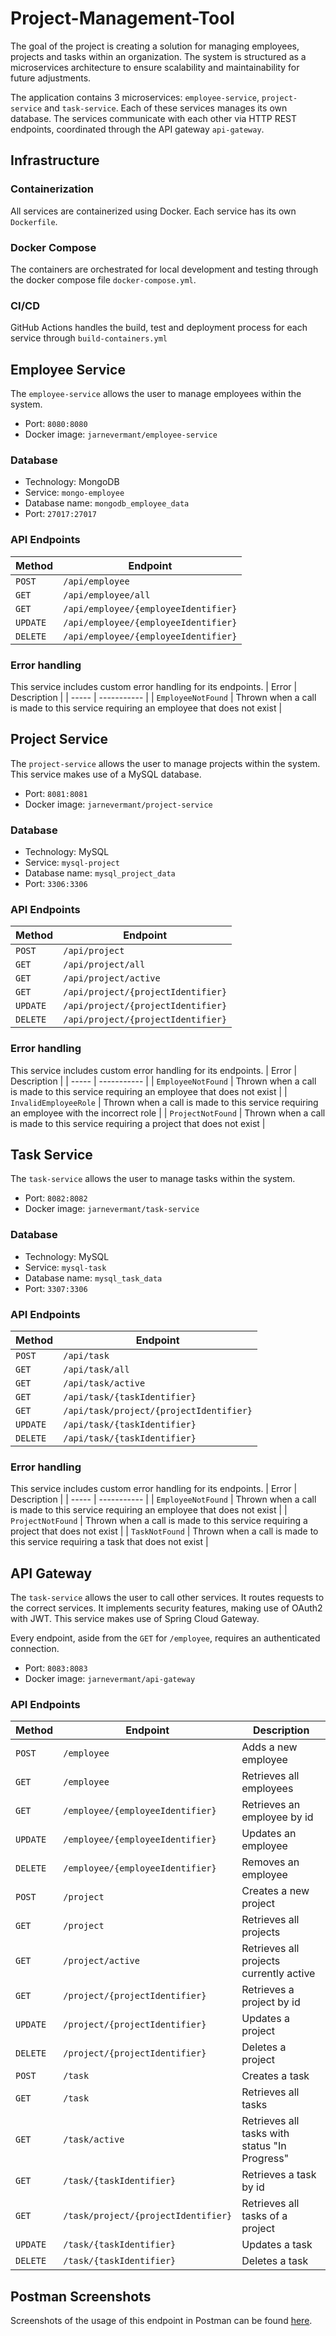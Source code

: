 # Project-Management-Tool
The goal of the project is creating a solution for managing employees, projects and tasks within an organization. The system is structured as a microservices architecture to ensure scalability and maintainability for future adjustments.

The application contains 3 microservices: `employee-service`, `project-service` and `task-service`. Each of these services manages its own database. The services communicate with each other via HTTP REST endpoints, coordinated through the API gateway `api-gateway`.


## Infrastructure
### Containerization
All services are containerized using Docker. Each service has its own `Dockerfile`.

### Docker Compose
The containers are orchestrated for local development and testing through the docker compose file `docker-compose.yml`.

### CI/CD
GitHub Actions handles the build, test and deployment process for each service through `build-containers.yml`


## Employee Service
The `employee-service` allows the user to manage employees within the system.

- Port: `8080:8080`
- Docker image: `jarnevermant/employee-service`

### Database
- Technology: MongoDB
- Service: `mongo-employee`
- Database name: `mongodb_employee_data`
- Port: `27017:27017`

### API Endpoints
| Method | Endpoint |
| ------ | -------- |
| `POST` | `/api/employee` |
| `GET` | `/api/employee/all` |
| `GET` | `/api/employee/{employeeIdentifier}` |
| `UPDATE` | `/api/employee/{employeeIdentifier}` |
| `DELETE` | `/api/employee/{employeeIdentifier}` |

### Error handling
This service includes custom error handling for its endpoints.
| Error | Description |
| ----- | ----------- |
| `EmployeeNotFound` | Thrown when a call is made to this service requiring an employee that does not exist |


## Project Service
The `project-service` allows the user to manage projects within the system. This service makes use of a MySQL database.

- Port: `8081:8081`
- Docker image: `jarnevermant/project-service`

### Database
- Technology: MySQL
- Service: `mysql-project`
- Database name: `mysql_project_data`
- Port: `3306:3306`

### API Endpoints
| Method | Endpoint |
| ------ | -------- |
| `POST` | `/api/project` |
| `GET` | `/api/project/all` |
| `GET` | `/api/project/active` |
| `GET` | `/api/project/{projectIdentifier}` |
| `UPDATE` | `/api/project/{projectIdentifier}` |
| `DELETE` | `/api/project/{projectIdentifier}` |

### Error handling
This service includes custom error handling for its endpoints.
| Error | Description |
| ----- | ----------- |
| `EmployeeNotFound` | Thrown when a call is made to this service requiring an employee that does not exist |
| `InvalidEmployeeRole` | Thrown when a call is made to this service requiring an employee with the incorrect role |
| `ProjectNotFound` | Thrown when a call is made to this service requiring a project that does not exist |


## Task Service
The `task-service` allows the user to manage tasks within the system.

- Port: `8082:8082`
- Docker image: `jarnevermant/task-service`

### Database
- Technology: MySQL
- Service: `mysql-task`
- Database name: `mysql_task_data`
- Port: `3307:3306`

### API Endpoints
| Method | Endpoint |
| ------ | -------- |
| `POST` | `/api/task` |
| `GET` | `/api/task/all` |
| `GET` | `/api/task/active` |
| `GET` | `/api/task/{taskIdentifier}` |
| `GET` | `/api/task/project/{projectIdentifier}` |
| `UPDATE` | `/api/task/{taskIdentifier}` |
| `DELETE` | `/api/task/{taskIdentifier}` |

### Error handling
This service includes custom error handling for its endpoints.
| Error | Description |
| ----- | ----------- |
| `EmployeeNotFound` | Thrown when a call is made to this service requiring an employee that does not exist |
| `ProjectNotFound` | Thrown when a call is made to this service requiring a project that does not exist |
| `TaskNotFound` | Thrown when a call is made to this service requiring a task that does not exist |


## API Gateway
The `task-service` allows the user to call other services. It routes requests to the correct services. It implements security features, making use of OAuth2 with JWT. This service makes use of Spring Cloud Gateway.

Every endpoint, aside from the `GET` for `/employee`, requires an authenticated connection.

- Port: `8083:8083`
- Docker image: `jarnevermant/api-gateway`

### API Endpoints
| Method | Endpoint | Description |
| ------ | -------- | ----------- |
| `POST` | `/employee` | Adds a new employee |
| `GET` | `/employee` | Retrieves all employees |
| `GET` | `/employee/{employeeIdentifier}` | Retrieves an employee by id |
| `UPDATE` | `/employee/{employeeIdentifier}` | Updates an employee |
| `DELETE` | `/employee/{employeeIdentifier}` | Removes an employee |
| `POST` | `/project` | Creates a new project |
| `GET` | `/project` | Retrieves all projects |
| `GET` | `/project/active` | Retrieves all projects currently active |
| `GET` | `/project/{projectIdentifier}` | Retrieves a project by id |
| `UPDATE` | `/project/{projectIdentifier}` | Updates a project |
| `DELETE` | `/project/{projectIdentifier}` | Deletes a project |
| `POST` | `/task` | Creates a task |
| `GET` | `/task` | Retrieves all tasks |
| `GET` | `/task/active` | Retrieves all tasks with status "In Progress" |
| `GET` | `/task/{taskIdentifier}` | Retrieves a task by id |
| `GET` | `/task/project/{projectIdentifier}` | Retrieves all tasks of a project |
| `UPDATE` | `/task/{taskIdentifier}` | Updates a task |
| `DELETE` | `/task/{taskIdentifier}` | Deletes a task |


## Postman Screenshots
Screenshots of the usage of this endpoint in Postman can be found [here](/api-gateway.md).
